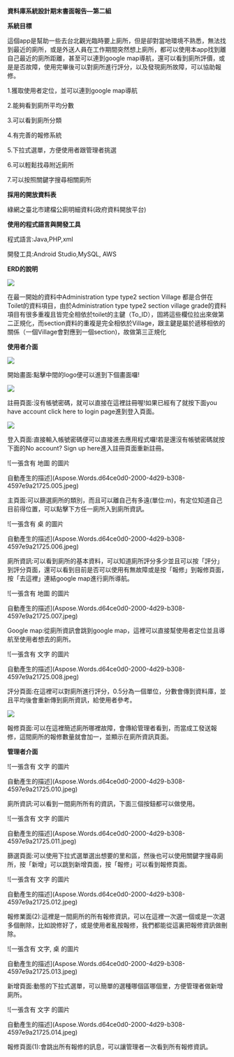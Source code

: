 ﻿**資料庫系統設計期末書面報告—第二組**

**系統目標**

這個app是幫助一些去台北觀光臨時要上廁所，但是卻對當地環境不熟悉，無法找到最近的廁所，或是外送人員在工作期間突然想上廁所，都可以使用本app找到離自己最近的廁所距離，甚至可以連到google map導航，還可以看到廁所評價，或是是否故障，使用完畢後可以對廁所進行評分，以及發現廁所故障，可以協助報修。

1\.獲取使用者定位，並可以連到google map導航

2\.能夠看到廁所平均分數

3\.可以看到廁所分類

4\.有完善的報修系統

5\.下拉式選單，方便使用者跟管理者挑選

6\.可以輕鬆找尋附近廁所

7\.可以按照關鍵字搜尋相關廁所

**採用的開放資料表**

綠網之臺北市建檔公廁明細資料(政府資料開放平台)

**使用的程式語言與開發工具**

程式語言:Java,PHP,xml

開發工具:Android Studio,MySQL, AWS








**ERD的說明**

![](Aspose.Words.d64ce0d0-2000-4d29-b308-4597e9a21725.001.jpeg)

在最一開始的資料中Administration type type2  section Village 都是合併在Toilet的資料項目，由於Administration type type2 section village grade的資料項目有很多重複且皆完全相依於toilet的主鍵（To\_ID），固將這些欄位拉出來做第二正規化，而section資料的重複是完全相依於Village，跟主鍵是屬於遞移相依的關係（一個Village會對應到一個section)，故做第三正規化








**使用者介面**

![](Aspose.Words.d64ce0d0-2000-4d29-b308-4597e9a21725.002.jpeg)

開始畫面:點擊中間的logo便可以進到下個畫面囉!

![](Aspose.Words.d64ce0d0-2000-4d29-b308-4597e9a21725.003.jpeg)

註冊頁面:沒有帳號密碼，就可以直接在這裡註冊喔!如果已經有了就按下面you have account click here to login page進到登入頁面。

![](Aspose.Words.d64ce0d0-2000-4d29-b308-4597e9a21725.004.jpeg)

登入頁面:直接輸入帳號密碼便可以直接進去應用程式囉!若是還沒有帳號密碼就按下面的No account? Sign up here進入註冊頁面重新註冊。

![一張含有 地圖 的圖片

自動產生的描述](Aspose.Words.d64ce0d0-2000-4d29-b308-4597e9a21725.005.jpeg)

主頁面:可以篩選廁所的類別，而且可以離自己有多遠(單位:m)，有定位知道自己目前得位置，可以點擊下方任一廁所入到廁所資訊。


![一張含有 桌 的圖片

自動產生的描述](Aspose.Words.d64ce0d0-2000-4d29-b308-4597e9a21725.006.jpeg)

廁所資訊:可以看到廁所的基本資料，可以知道廁所評分多少並且可以按「評分」到評分頁面，還可以看到目前是否可以使用有無故障或是按「報修」到報修頁面，按「去這裡」連結google map進行廁所導航。

![一張含有 地圖 的圖片

自動產生的描述](Aspose.Words.d64ce0d0-2000-4d29-b308-4597e9a21725.007.jpeg)

Google map:從廁所資訊會跳到google map，這裡可以直接幫使用者定位並且導航至使用者想去的廁所。

![一張含有 文字 的圖片

自動產生的描述](Aspose.Words.d64ce0d0-2000-4d29-b308-4597e9a21725.008.jpeg)

評分頁面:在這裡可以對廁所進行評分，0.5分為一個單位，分數會傳到資料庫，並且平均後會重新傳到廁所資訊，給使用者參考。

![](Aspose.Words.d64ce0d0-2000-4d29-b308-4597e9a21725.009.jpeg)

報修頁面:可以在這裡簡述廁所哪裡故障，會傳給管理者看到，而當成工發送報修，這間廁所的報修數量就會加一，並顯示在廁所資訊頁面。



**管理者介面**

![一張含有 文字 的圖片

自動產生的描述](Aspose.Words.d64ce0d0-2000-4d29-b308-4597e9a21725.010.jpeg)

廁所資訊:可以看到一間廁所所有的資訊，下面三個按鈕都可以做使用。

![一張含有 文字 的圖片

自動產生的描述](Aspose.Words.d64ce0d0-2000-4d29-b308-4597e9a21725.011.jpeg)

篩選頁面:可以使用下拉式選單選出想要的里和區，然後也可以使用關鍵字搜尋廁所，按「新增」可以跳到新增頁面，按「報修」可以看到報修頁面。



![一張含有 文字 的圖片

自動產生的描述](Aspose.Words.d64ce0d0-2000-4d29-b308-4597e9a21725.012.jpeg)

報修業面(2):這裡是一間廁所的所有報修資訊，可以在這裡一次選一個或是一次選多個刪除，比如說修好了，或是使用者亂按報修，我們都能從這裏把報修資訊做刪除。

![一張含有 文字, 桌 的圖片

自動產生的描述](Aspose.Words.d64ce0d0-2000-4d29-b308-4597e9a21725.013.jpeg)

新增頁面:動態的下拉式選單，可以簡單的選種哪個區哪個里，方便管理者做新增廁所。

![一張含有 文字 的圖片

自動產生的描述](Aspose.Words.d64ce0d0-2000-4d29-b308-4597e9a21725.014.jpeg)

報修頁面(1):會跳出所有報修的訊息，可以讓管理者一次看到所有報修資訊。

